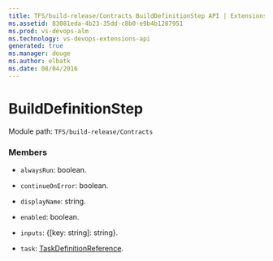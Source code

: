 ```yaml
---
title: TFS/build-release/Contracts BuildDefinitionStep API | Extensions for Visual Studio Team Services
ms.assetid: 83081eda-4b23-35dd-c8b0-e9b4b1287951
ms.prod: vs-devops-alm
ms.technology: vs-devops-extensions-api
generated: true
ms.manager: douge
ms.author: elbatk
ms.date: 08/04/2016
---
```


# BuildDefinitionStep

Module path: `TFS/build-release/Contracts`


### Members

* `alwaysRun`: boolean. 

* `continueOnError`: boolean. 

* `displayName`: string. 

* `enabled`: boolean. 

* `inputs`: {[key: string]: string}. 

* `task`: [TaskDefinitionReference](./TaskDefinitionReference.md). 

